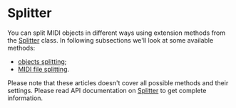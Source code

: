 ﻿---
uid: a_splitter
---

# Splitter

You can split MIDI objects in different ways using extension methods from the [Splitter](xref:Melanchall.DryWetMidi.Tools.Splitter) class. In following subsections we'll look at some available methods:

* [objects splitting](Objects-splitting.md);
* [MIDI file splitting](MIDI-file-splitting.md).

Please note that these articles doesn't cover all possible methods and their settings. Please read API documentation on [Splitter](xref:Melanchall.DryWetMidi.Tools.Splitter) to get complete information.